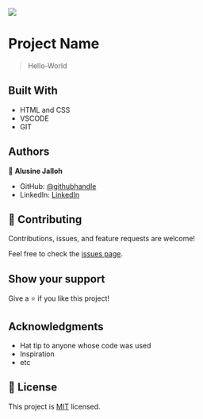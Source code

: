 ![](https://img.shields.io/badge/Microverse-blueviolet)

# Project Name

> Hello-World


## Built With

- HTML and CSS
- VSCODE
- GIT

 

  



## Authors

👤 **Alusine Jalloh**

- GitHub: [@githubhandle](https://github.com/Alusp)
- LinkedIn: [LinkedIn](linkedin.com/in/alusine-jalloh-873951209)
 
## 🤝 Contributing

Contributions, issues, and feature requests are welcome!

Feel free to check the [issues page](../../issues/).

## Show your support

Give a ⭐️ if you like this project!

## Acknowledgments

- Hat tip to anyone whose code was used
- Inspiration
- etc

## 📝 License

This project is [MIT](./MIT.md) licensed.
